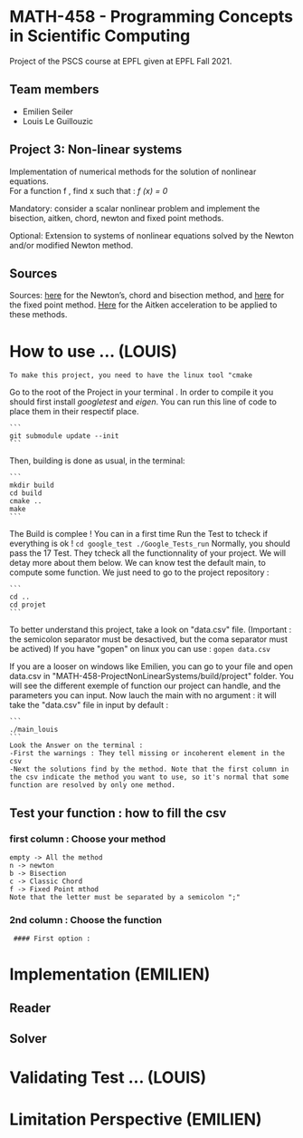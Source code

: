 # MATH-458 - Programming Concepts in Scientific Computing

Project of the PSCS course at EPFL given at EPFL Fall 2021. 

## Team members

- Emilien Seiler
- Louis Le Guillouzic

## Project 3: Non-linear systems

Implementation of numerical methods for the solution of nonlinear equations.  
For a function f , find x such that : _f (x) = 0_

Mandatory: consider a scalar nonlinear problem and implement the
bisection, aitken, chord, newton and fixed point methods.

Optional: Extension to systems of nonlinear equations solved by the Newton and/or
modified Newton method.

## Sources

Sources: [here](https://onlinelibrary.wiley.com/doi/pdf/10.1002/9781118673515.app8) for the Newton’s, chord and bisection method, and [here](https://mat.iitm.ac.in/home/sryedida/public_html/caimna/transcendental/iteration%20methods/fixed-point/iteration.html) for
the fixed point method. [Here](https://en.wikipedia.org/wiki/Aitken%27s_delta-squared_process) for the Aitken acceleration to be applied to
these methods.

# How to use ... (LOUIS)
	To make this project, you need to have the linux tool "cmake
  Go to the root of the Project in your terminal .
	In order to compile it you should first install *googletest* and *eigen*.
  You can run this line of code to place them in their respectif place.
	
	```
	git submodule update --init 
	```
  Then, building is done as usual, in the terminal:
	
	```
	mkdir build
	cd build
	cmake ..
	make
	```
 The Build is complee ! You can in a first time Run the Test to tcheck if everything is ok !
 	```
	cd google_test
	./Google_Tests_run
	```
 Normally, you should pass the 17 Test. They tcheck all the functionnality of your project. We will detay more about them below.
 We can know test the default main, to compute some function. We just need to go to the project repository :

  	```
	cd ..
	cd projet
	```
To better understand this project, take a look on "data.csv" file. 
(Important : the semicolon separator must be desactived, but the coma separator must be actived)
If you have "gopen" on linux you can use :
  	```
	gopen data.csv
	```
	
If you are a looser on windows like Emilien, you can go to your file and open data.csv in "MATH-458-ProjectNonLinearSystems/build/project" folder. You will see the different exemple of function our project can handle, and the parameters you can input. Now lauch the main with no argument : it will take the "data.csv" file in input by default :
	
	```
	./main_louis
	```
	Look the Answer on the terminal : 
	-First the warnings : They tell missing or incoherent element in the csv
	-Next the solutions find by the method. Note that the first column in the csv indicate the method you want to use, so it's normal that some function are resolved by only one method.
	
## Test your function : how to fill the csv
### first column : Choose your method 
	empty -> All the method
	n -> newton		
	b -> Bisection
	c -> Classic Chord
	f -> Fixed Point mthod
	Note that the letter must be separated by a semicolon ";"
### 2nd column : Choose the function 
	 #### First option :

# Implementation (EMILIEN)
## Reader
## Solver
# Validating Test ... (LOUIS)
# Limitation Perspective (EMILIEN)
